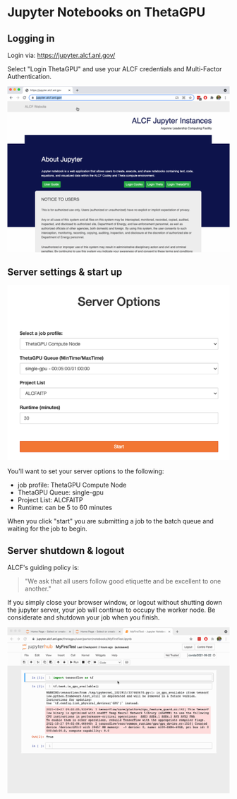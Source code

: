 # Jupyter Notebooks on ThetaGPU


## Logging in
Login via: https://jupyter.alcf.anl.gov/

Select "Login ThetaGPU" and use your ALCF credentials and Multi-Factor Authentication.

![Login GIF](img/jupyter_login_01.gif)

## Server settings & start up
![server options](img/jupyter_server_options.png)

You'll want to set your server options to the following:
* job profile: ThetaGPU Compute Node
* ThetaGPU Queue: single-gpu
* Project List: ALCFAITP
* Runtime: can be 5 to 60 minutes

When you click "start" you are submitting a job to the batch queue and waiting for the job to begin.

## Server shutdown & logout

ALCF's guiding policy is:

> "We ask that all users follow good etiquette and be excellent to one another."

If you simply close your browser window, or logout without shutting down the jupyter server, your job will continue to occupy the worker node. Be considerate and shutdown your job when you finish.

![Shutdown GIF](img/jupyter_shutdown_01.gif)

